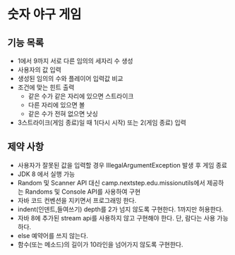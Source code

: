 # 숫자 야구 게임

## 기능 목록
- 1에서 9까지 서로 다른 임의의 세자리 수 생성
- 사용자의 값 입력
- 생성된 임의의 수와 플레이어 입력값 비교
- 조건에 맞는 힌트 출력
  * 같은 수가 같은 자리에 있으면 스트라이크
  * 다른 자리에 있으면 볼
  * 같은 수가 전혀 없으면 낫싱
- 3스트라이크(게임 종료)일 때 1(다시 시작) 또는 2(게임 종료) 입력

## 제약 사항
- 사용자가 잘못된 값을 입력할 경우 IllegalArgumentException 발생 후 게임 종료
- JDK 8 에서 실행 가능
- Random 및 Scanner API 대신 camp.nextstep.edu.missionutils에서 제공하
  는 Randoms 및 Console API를 사용하여 구현
- 자바 코드 컨벤션을 지키면서 프로그래밍 한다.
- indent(인덴트,들여쓰기) depth를 2가 넘지 않도록 구현한다. 1까지만 허용한다.
- 자바 8에 추가된 stream api를 사용하지 않고 구현해야 한다. 단, 람다는 사용 가능하다.
- else 예약어를 쓰지 않는다.
- 함수(또는 메소드)의 길이가 10라인을 넘어가지 않도록 구현한다.

